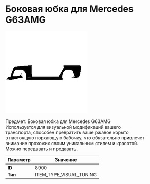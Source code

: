 # Боковая юбка для Mercedes G63AMG

![Item Image](../img/8900.webp?raw=true)

Предмет: Боковая юбка для Mercedes G63AMG<br>Используется для визуальной модификаций вашего<br>транспорта, способен превратить ваше ржавое корыто<br>в настоящую порхающую бабочку, что обязательно привлечет<br>внимание прохожих своим уникальным стилем и красотой.<br>Можно передавать и продавать.


| Параметр | Значение |
|----------|----------|
| **ID** | 8900 |
| **Тип** | ITEM_TYPE_VISUAL_TUNING |


